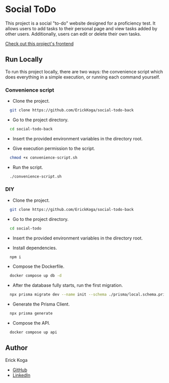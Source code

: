 # Social ToDo

This project is a social "to-do" website designed for a proficiency test. It allows users to add tasks to their personal page and view tasks added by other users. Additionally, users can edit or delete their own tasks.

[Check out this project's frontend](https://github.com/ErickKoga/social-todo-front)

## Run Locally

To run this project locally, there are two ways: the convenience script which does everything in a simple execution, or running each command yourself.

### Convenience script

- Clone the project.

```bash
  git clone https://github.com/ErickKoga/social-todo-back
```

- Go to the project directory.

```bash
  cd social-todo-back
```

- Insert the provided environment variables in the directory root.

- Give execution permission to the script.

```bash
  chmod +x convenience-script.sh
```

- Run the script.

```bash
  ./convenience-script.sh
```

### DIY

- Clone the project.

```bash
  git clone https://github.com/ErickKoga/social-todo-back
```

- Go to the project directory.

```bash
  cd social-todo
```

- Insert the provided environment variables in the directory root.

- Install dependencies.

```bash
  npm i
```

- Compose the Dockerfile.

```bash
  docker compose up db -d
```

- After the database fully starts, run the first migration.

```bash
  npx prisma migrate dev --name init --schema ./prisma/local.schema.prisma
```

- Generate the Prisma Client.

```bash
  npx prisma generate
```

- Compose the API.

```bash
  docker compose up api
```

## Author

Erick Koga

- [GitHub](https://github.com/erickkoga)
- [LinkedIn](https://linkedin.com/in/erick-koga)
